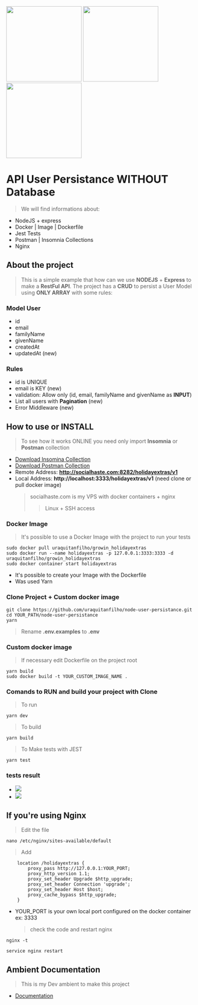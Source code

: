 <img src="https://nodejs.org/static/images/logos/nodejs-new-pantone-black.png" width="200" hight="190" />
<a href="https://growin.com"><img src="https://www.growin.com/wp-content/themes/growin-1.11a/img/growin-logo.png" width="200" hight="190" /></a>
<a href="https://holidayextras.co.uk"><img src="http://www.urakombat.com/growin/holidayextras.png" width="200" hight="190" /></a>

# API User Persistance WITHOUT Database

> We will find informations about:

- NodeJS + express
- Docker | Image | Dockerfile
- Jest Tests
- Postman | Insomnia Collections
- Nginx

## About the project

> This is a simple example that how can we use **NODEJS** + **Express** to make a **RestFul API**.
> The project has a **CRUD** to persist a User Model using **ONLY ARRAY** with some rules:

### Model User

- id
- email
- familyName
- givenName
- createdAt
- updatedAt (new)

### Rules

- id is UNIQUE
- email is KEY (new)
- validation: Allow only (id, email, familyName and givenName as **INPUT**)
- List all users with **Pagination** (new)
- Error Middleware (new)

## How to use or INSTALL

> To see how it works ONLINE you need only import **Insomnia** or **Postman** collection

- [Download Insomina Collection](http://www.urakombat.com/growin/Insomnia_2019-07-27.json)
- [Download Postman Collection](http://www.urakombat.com/growin/postman_2019-07-27.json)
- Remote Address: **http://socialhaste.com:8282/holidayextras/v1**
- Local Address: **http://localhost:3333/holidayextras/v1** (need clone or pull docker image)
  > socialhaste.com is my VPS with docker containers + nginx
  >
  > > Linux + SSH access

### Docker Image

> It's possible to use a Docker Image with the project to run your tests

```shell
sudo docker pull uraquitanfilho/growin_holidayextras
sudo docker run --name holidayextras -p 127.0.0.1:3333:3333 -d uraquitanfilho/growin_holidayextras
sudo docker container start holidayextras
```

- It's possible to create your Image with the Dockerfile
- Was used Yarn

### Clone Project + Custom docker image

```shell
git clone https://github.com/uraquitanfilho/node-user-persistance.git
cd YOUR_PATH/node-user-persistance
yarn
```

> Rename **.env.examples** to **.env**

### Custom docker image

> If necessary edit Dockerfile on the project root

```shell
yarn build
sudo docker build -t YOUR_CUSTOM_IMAGE_NAME .
```

### Comands to RUN and build your project with Clone

> To run

```shell
yarn dev
```

> To build

```shell
yarn build
```

> To Make tests with JEST

```shell
yarn test
```

### tests result

- <img src="http://www.urakombat.com/growin/jest.png" />
- <img src="http://www.urakombat.com/growin/jest_html.png" />

## If you're using Nginx

> Edit the file

```shell
nano /etc/nginx/sites-available/default
```

> Add

```shell
    location /holidayextras {
        proxy_pass http://127.0.0.1:YOUR_PORT;
        proxy_http_version 1.1;
        proxy_set_header Upgrade $http_upgrade;
        proxy_set_header Connection 'upgrade';
        proxy_set_header Host $host;
        proxy_cache_bypass $http_upgrade;
    }

```

- YOUR_PORT is your own local port configured on the docker container ex: 3333
  > check the code and restart nginx

```shell
nginx -t

service nginx restart
```

## Ambient Documentation

> This is my Dev ambient to make this project

- [Documentation](https://github.com/uraquitanfilho/nodejsDocs)
